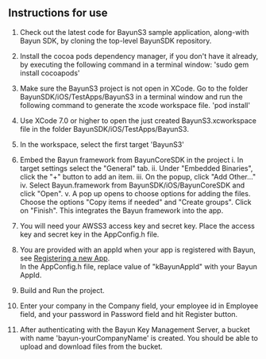 ## Instructions for use

1. Check out the latest code for BayunS3 sample application, along-with Bayun SDK,
by cloning the top-level BayunSDK repository.

2. Install the cocoa pods dependency manager, if you don't have it already, 
by executing the following command in a terminal window:
'sudo gem install cocoapods'

3. Make sure the BayunS3 project is not open in XCode. Go to the folder 
BayunSDK/iOS/TestApps/BayunS3 in a terminal window and run the following 
command to generate the xcode workspace file.
'pod install'

4. Use XCode 7.0 or higher to open the just created BayunS3.xcworkspace file in 
the folder BayunSDK/iOS/TestApps/BayunS3.

5. In the workspace, select the first target 'BayunS3'

6. Embed the Bayun framework from BayunCoreSDK in the project
i. In target settings select the "General" tab.
ii. Under "Embedded Binaries", click the "+" button to add an item.
iii. On the popup, click "Add Other..." 
iv. Select Bayun.framework from BayunSDK/iOS/BayunCoreSDK and click "Open". 
v. A pop up opens to choose options for adding the files. Choose the options 
"Copy items if needed" and "Create groups". Click on "Finish". 
This integrates the Bayun framework into the app.

7. You will need your AWSS3 access key and secret key. 
   Place the access key and secret key in the AppConfig.h file.

8. You are provided with an appId when your app is registered with Bayun, see [Registering a new App](https://www.bayunsystems.com/resources/core_sdk_ios/before_you_begin.html).  
    In the AppConfig.h file, replace value of "kBayunAppId" with your Bayun AppId.

9. Build and Run the project.

10. Enter your company in the Company field, your employee id in Employee field, 
   and your password in Password field and hit Register button.

11. After authenticating with the Bayun Key Management Server, a bucket with name 'bayun-yourCompanyName' 
    is created. You should be able to upload and download files from the bucket. 

